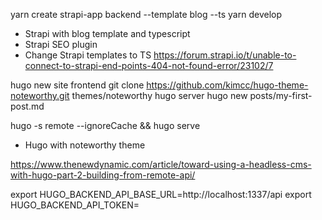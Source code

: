 yarn create strapi-app backend --template blog --ts
yarn develop

- Strapi with blog template and typescript
- Strapi SEO plugin
- Change Strapi templates to TS https://forum.strapi.io/t/unable-to-connect-to-strapi-end-points-404-not-found-error/23102/7


hugo new site frontend
git clone https://github.com/kimcc/hugo-theme-noteworthy.git themes/noteworthy
hugo server
hugo new posts/my-first-post.md

hugo -s remote --ignoreCache && hugo serve

- Hugo with noteworthy theme

https://www.thenewdynamic.com/article/toward-using-a-headless-cms-with-hugo-part-2-building-from-remote-api/

export HUGO_BACKEND_API_BASE_URL=http://localhost:1337/api
export HUGO_BACKEND_API_TOKEN=